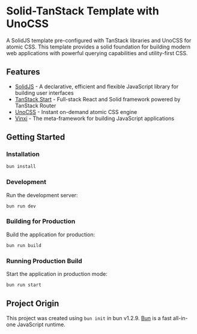 # Solid-TanStack Template with UnoCSS

A SolidJS template pre-configured with TanStack libraries and UnoCSS for atomic CSS. This template provides a solid foundation for building modern web applications with powerful querying capabilities and utility-first CSS.

## Features

- [SolidJS](https://www.solidjs.com/) - A declarative, efficient and flexible JavaScript library for building user interfaces
- [TanStack Start](https://tanstack.com/start) - Full-stack React and Solid framework powered by TanStack Router 
- [UnoCSS](https://unocss.dev/) - Instant on-demand atomic CSS engine
- [Vinxi](https://vinxi.vercel.app/) - The meta-framework for building JavaScript applications

## Getting Started

### Installation

```bash
bun install
```

### Development

Run the development server:

```bash
bun run dev
```

### Building for Production

Build the application for production:

```bash
bun run build
```

### Running Production Build

Start the application in production mode:

```bash
bun run start
```

## Project Origin

This project was created using `bun init` in bun v1.2.9. [Bun](https://bun.sh) is a fast all-in-one JavaScript runtime.
